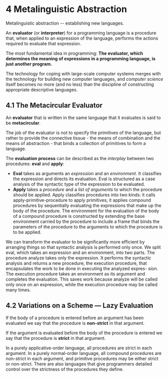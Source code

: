 # 4 Metalinguistic Abstraction

Metalinguistic abstraction -- establishing new languages.

An **evaluator** (or **interpreter**) for a programming language is a procedure
that, when applied to an expression of the language, performs the actions
required to evaluate that expression.

The most fundamental idea in programming: **The evaluator, which determines the
meaning of expressions in a programming language, is just another program.**

The technology for coping with large-scale computer systems merges with the
technology for building new computer languages, and _computer science_ itself
becomes no more (and no less) than the discipline of constructing appropriate
descriptive languages.

## 4.1 The Metacircular Evaluator

An **evaluator** that is written in the same language that it evaluates is said
to be **metacircular**.

The job of the evaluator is not to specify the primitives of the language, but
rather to provide the connective tissue - the means of combination and the means
of abstraction - that binds a collection of primitives to form a language.

The **evaluation process** can be described as the _interplay_ between two
procedures: **eval** and **apply**:

* **Eval** takes as arguments an _expression_ and an _environment_. It
  classifies the expression and directs its evaluation. Eval is structured as a
  case analysis of the syntactic type of the expression to be evaluated.
* **Apply** takes a _procedure_ and a _list of arguments_ to which the procedure
  should be applied. Apply classifies procedures into two kinds: it calls
  apply-primitive-procedure to apply primitives; it applies compound procedures
  by sequentially evaluating the expressions that make up the body of the
  procedure. The environment for the evaluation of the body of a compound
  procedure is constructed by extending the base environment carried by the
  procedure to include a frame that binds the parameters of the procedure to the
  arguments to which the procedure is to be applied.

We can transform the evaluator to be significantly more efficient
by arranging things so that syntactic analysis is performed only once.
We split eval, which takes an expression and an environment, into two
parts. The procedure analyze takes only the expression. It performs the
syntactic analysis and returns a new procedure, the execution procedure,
that encapsulates the work to be done in executing the analyzed expres-
sion. The execution procedure takes an environment as its argument
and completes the evaluation. This saves work because analyze will be
called only once on an expression, while the execution procedure may
be called many times.


## 4.2 Variations on a Scheme — Lazy Evaluation

If the body of a procedure is entered before an argument has been evaluated we
say that the procedure is **non-strict** in that argument.

If the argument is evaluated before the body of the procedure is entered we say
that the procedure is **strict** in that argument.

In a purely applicative-order language, all procedures are strict in each
argument. In a purely normal-order language, all compound procedures are
non-strict in each argument, and primitive procedures may be either strict or
non-strict. There are also languages that give programmers detailed control over
the strictness of the procedures they define.

